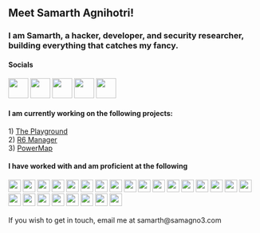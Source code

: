 <h2> Meet Samarth Agnihotri!</h2>
<h3>I am Samarth, a hacker, developer, and security researcher, building everything that catches my fancy.</h3>

<h4> Socials </h4>
<a href="https://www.linkedin.com/in/samagno3/"><img height="40" src="https://samagno3.com/images/linkedin.webp"/></a>
<a href="https://samagno3.com/"><img height="40" src="https://samagno3.com/images/favicon-32x32.png"/></a>
<a href="https://blog.samagno3.com/"><img height="40" src="https://samagno3.com/images/blog.png"/></a>
<a href="https://app.hackthebox.com/users/434967"><img height="40" src="https://samagno3.com/images/htb.png"/></a>
<a href="https://tryhackme.com/p/sagnihotri18"><img height="40" src="https://samagno3.com/images/thm.png"/></a>
<br>
<h4>I am currently working on the following projects: <br></h4>
1) <a href ="https://blog.samagno3.com/playground1.html">The Playground</a> <br>
2) <a href="https://github.com/SamAgno3/R6-Manager">R6 Manager </a><br>
3) <a href="https://github.com/SamAgno3/PowerMap"> PowerMap </a> <br>

<h4>I have worked with and am proficient at the following </h4> 
<div class="row">
<img height="25" src="https://cdn.jsdelivr.net/gh/devicons/devicon/icons/androidstudio/androidstudio-original.svg" /> <img height="25" src="https://cdn.jsdelivr.net/gh/devicons/devicon/icons/bash/bash-original.svg" /> 
<img height="25" src="https://cdn.jsdelivr.net/gh/devicons/devicon/icons/bootstrap/bootstrap-original.svg" />  
<img height="25" src="https://cdn.jsdelivr.net/gh/devicons/devicon/icons/c/c-original.svg" />         
<img height="25" src="https://cdn.jsdelivr.net/gh/devicons/devicon/icons/cplusplus/cplusplus-original.svg" />
<img height="25" src="https://cdn.jsdelivr.net/gh/devicons/devicon/icons/csharp/csharp-original.svg" />
<img height="25" src="https://cdn.jsdelivr.net/gh/devicons/devicon/icons/css3/css3-original.svg" />
<img height="25" src="https://cdn.jsdelivr.net/gh/devicons/devicon/icons/docker/docker-original.svg" />
<img height="25" src="https://cdn.jsdelivr.net/gh/devicons/devicon/icons/firebase/firebase-plain.svg" />
<img height="25" src="https://cdn.jsdelivr.net/gh/devicons/devicon/icons/html5/html5-original.svg" />
<img height="25" src="https://cdn.jsdelivr.net/gh/devicons/devicon/icons/java/java-original.svg" />
<img height="25" src="https://cdn.jsdelivr.net/gh/devicons/devicon/icons/javascript/javascript-original.svg" />
<img height="25" src="https://cdn.jsdelivr.net/gh/devicons/devicon/icons/kubernetes/kubernetes-plain.svg" />
<img height="25" src="https://cdn.jsdelivr.net/gh/devicons/devicon/icons/labview/labview-original.svg" />
<img height="25" src="https://cdn.jsdelivr.net/gh/devicons/devicon/icons/latex/latex-original.svg" />
<img height="25" src="https://cdn.jsdelivr.net/gh/devicons/devicon/icons/linux/linux-original.svg" />
<img height="25" src="https://cdn.jsdelivr.net/gh/devicons/devicon/icons/mysql/mysql-original.svg" />
<img height="25" src="https://cdn.jsdelivr.net/gh/devicons/devicon/icons/photoshop/photoshop-plain.svg" />
<img height="25" src="https://cdn.jsdelivr.net/gh/devicons/devicon/icons/php/php-original.svg" />
<img height="25" src="https://cdn.jsdelivr.net/gh/devicons/devicon/icons/python/python-original.svg" />
<img height="25" src="https://cdn.jsdelivr.net/gh/devicons/devicon/icons/react/react-original.svg" />
<img height="25" src="https://cdn.jsdelivr.net/gh/devicons/devicon/icons/threejs/threejs-original.svg" />
<img height="25" src="https://cdn.jsdelivr.net/gh/devicons/devicon/icons/ubuntu/ubuntu-plain.svg" />
<img height="25" src="https://cdn.jsdelivr.net/gh/devicons/devicon/icons/unity/unity-original.svg" />
<img height="25" src="https://cdn.jsdelivr.net/gh/devicons/devicon/icons/blender/blender-original.svg" />
           </div>
           <br>
If you wish to get in touch, email me at samarth@samagno3.com 
